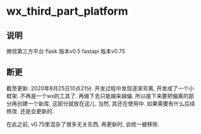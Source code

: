 # wx_third_part_platform
## 说明
微信第三方平台
flask 版本v0.5
fastapi 版本v0.75


## 断更
截至更新: 2020年8月25日10点21分.
开发过程中发现逐渐背离, 开发成了一个小框架. 不再是一个wx的工具了. 再做下去只能越来越偏.
所以接下来要把偏离的部分再创建一个新库, 这部分就放在这儿. 当然, 其还在使用中. 如果需要有什么后续修改. 还是会更新的.

在此之前, v0.75里混杂了很多无关东西, 再更新时, 会统一被移除.
